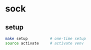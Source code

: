 # sock

## setup
```sh
make setup          # one-time setup
source activate     # activate venv
```
